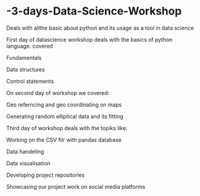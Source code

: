 # -3-days-Data-Science-Workshop
Deals with allthe basic about python and its usage as a tool in data science

First day of datascience workshop deals with the basics of python language:
covered

Fundamentals

Data structures

Control statements

On second day of workshop we covered:

Geo referncing and geo coordinating on maps

Generating random elliptical data and its fitting

Third day of workshop deals with the topiks like:

Working on the CSV filr with pandas database

Data handeling

Data visualisation

Developing project repositories

Showcasing our project work on social media platforms
